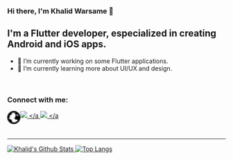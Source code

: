 ### Hi there, I'm Khalid Warsame 👋

## I'm a Flutter developer, especialized in creating Android and iOS apps.
- 🔭 I’m currently working on some Flutter applications.
- 🌱 I’m currently learning more about UI/UX  and design.

<br />

### Connect with me:

<p align='left'>

  [<img align="left" alt="khalidwar.com" width="30px" src="https://raw.githubusercontent.com/iconic/open-iconic/master/svg/globe.svg" />][website] <a href="https://twitter.com/RealKhalidWar">
      <img src="https://img.shields.io/badge/twitter-%231DA1F2.svg?&style=for-the-badge&logo=twitter&logoColor=white" />
    </a
  <a href="https://www.linkedin.com/in/khalidwar/">
      <img src="https://img.shields.io/badge/linkedin-%230077B5.svg?&style=for-the-badge&logo=linkedin&logoColor=white" />
    </a

 </p>
 
<br />

---


<img alt="Khalid's Github Stats" src="https://github-readme-stats.vercel.app/api?username=KhalidWar&show_icons=true&count_private=true" />  [![Top Langs](https://github-readme-stats.vercel.app/api/top-langs/?username=KhalidWar&layout=compact)](https://github.com/anuraghazra/github-readme-stats)



[website]: https://khalidwar.com 
[twitter]: https://twitter.com/RealKhalidWar 
[linkedin]: https://linkedin.com/in/KhalidWar
